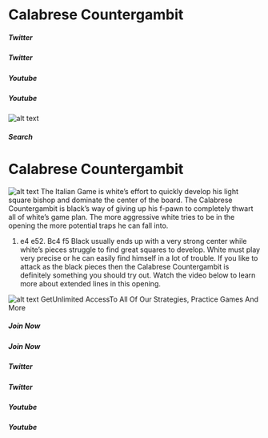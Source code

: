 # Calabrese Countergambit

##### Twitter

##### Twitter

##### Youtube

##### Youtube

![alt text](https://www.thechesswebsite.com/wp-content/uploads/2015/08/logo.png)
##### Search

# Calabrese Countergambit

![alt text](https://www.thechesswebsite.com/wp-content/uploads/2015/08/the-calabrese-countergambit.jpg)
The Italian Game is white’s effort to quickly develop his light square bishop and dominate the center of the board. The Calabrese Countergambit is black’s way of giving up his f-pawn to completely thwart all of white’s game plan. The more aggressive white tries to be in the opening the more potential traps he can fall into.
1. e4 e52. Bc4 f5
Black usually ends up with a very strong center while white’s pieces struggle to find great squares to develop. White must play very precise or he can easily find himself in a lot of trouble.
If you like to attack as the black pieces then the Calabrese Countergambit is definitely something you should try out.
Watch the video below to learn more about extended lines in this opening.

![alt text](https://www.thechesswebsite.com/wp-content/uploads/2020/04/icon-timer-white.png)
GetUnlimited AccessTo All Of Our Strategies, Practice Games And More
##### Join Now

##### Join Now

##### Twitter

##### Twitter

##### Youtube

##### Youtube

